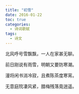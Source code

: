 ```yaml
---
title: "初雪"
date: 2016-01-22
toc: true
categories:
  - 诗词歌赋
tags:
  - 诗文
---
```


北风呼号雪飘飘，一人在家甚无聊。

前日刚说有雨雪，明朝又要防寒潮。

漫将闲书消冷寂，且煮陈茶度寒宵。

无意庭院凄风紧，腊梅残落竟逍遥。
